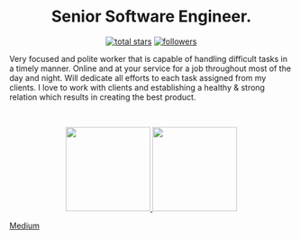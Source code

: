 <h1 align="center">Senior Software Engineer.</h1>

<p align="center">
  <a href="https://github.com/naji0329?tab=repositories&sort=stargazers">
    <img alt="total stars" title="Total stars on GitHub" src="https://custom-icon-badges.herokuapp.com/badge/dynamic/json?logo=star&color=55960c&labelColor=488207&label=Stars&style=for-the-badge&query=%24.stars&url=https://api.github-star-counter.workers.dev/user/naji0329"/></a>
  <a href="https://github.com/naji0329?tab=followers">
    <img alt="followers" title="Follow me on Github" src="https://custom-icon-badges.herokuapp.com/github/followers/naji0329?color=236ad3&labelColor=1155ba&style=for-the-badge&logo=person-add&label=Follow&logoColor=white"/></a>
</p>

<p>
Very focused and polite worker that is capable of handling difficult tasks in a timely manner. Online and at your service for a job throughout most of the day and night. Will dedicate all efforts to each task assigned from my clients. I love to work with clients and establishing a healthy & strong relation which results in creating the best product.
</p>

</br>
<p align="center">
  <a href="https://github.com/naji0329/github-readme-stats">
    <img
      height="150"
      src="https://github-readme-stats.vercel.app/api?username=NAJI0329&count_private=true&show_icons=true&custom_title=NAJI0329's%20Github%20Status&hide=issues&theme=vision-friendly-dark"
    />
   </a>

  <a href="https://github.com/naji0329/github-readme-stats">
    <img
      height="150"
      src="https://github-readme-stats.vercel.app/api/top-langs/?username=NAJI0329&layout=compact&theme=vision-friendly-dark" />
  </a>  
</p>

<a href="https://naji0329.medium.com/" target="_blank">Medium</a>
